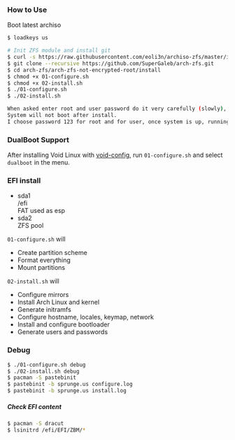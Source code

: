 ### How to Use

Boot latest archiso

```bash
$ loadkeys us

# Init ZFS module and install git
$ curl -s https://raw.githubusercontent.com/eoli3n/archiso-zfs/master/init | bash
$ git clone --recursive https://github.com/SuperGaleb/arch-zfs.git
$ cd arch-zfs/arch-zfs-not-encrypted-root/install
$ chmod +x 01-configure.sh
$ chmod +x 02-install.sh
$ ./01-configure.sh
$ ./02-install.sh

When asked enter root and user password do it very carefully (slowly), script will NOT warn you if passwords did not match and it will keep going till end.
System will not boot after install.
I choose password 123 for root and for user, once system is up, running and "happy please change both to your liking. 
```

### DualBoot Support

After installing Void Linux with [void-config](https://github.com/eoli3n/void-config/tree/master/scripts/install), run ``01-configure.sh`` and select ``dualboot`` in the menu.

### EFI install

- sda1  
  /efi  
  FAT used as esp
- sda2  
  ZFS pool

``01-configure.sh`` will 
- Create partition scheme
- Format everything
- Mount partitions

``02-install.sh`` will
- Configure mirrors
- Install Arch Linux and kernel
- Generate initramfs
- Configure hostname, locales, keymap, network
- Install and configure bootloader
- Generate users and passwords

### Debug

```bash
$ ./01-configure.sh debug
$ ./02-install.sh debug
$ pacman -S pastebinit
$ pastebinit -b sprunge.us configure.log
$ pastebinit -b sprunge.us install.log
```

##### Check EFI content
```bash
$ pacman -S dracut
$ lsinitrd /efi/EFI/ZBM/*
```

